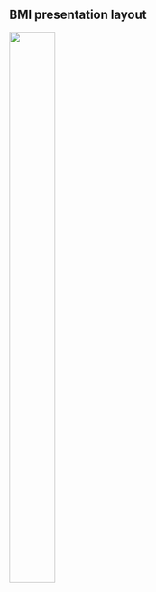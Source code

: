 ## BMI presentation layout </br> 
<img src="https://github.com/Brunha/Portfolio/blob/main/MAUIApps/BMI/BMi.gif" width="40%" height="50%"/>
